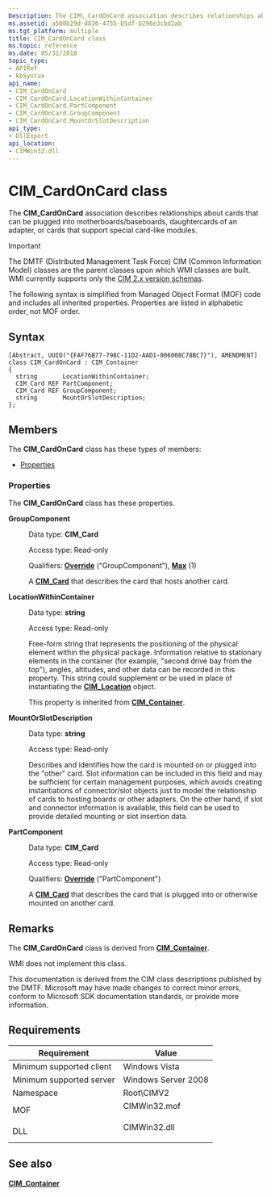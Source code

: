 ```yaml
---
Description: The CIM\_CardOnCard association describes relationships about cards that can be plugged into motherboards/baseboards, daughtercards of an adapter, or cards that support special card-like modules.
ms.assetid: a500b29d-d836-4755-b5df-b296e3cbd2ab
ms.tgt_platform: multiple
title: CIM_CardOnCard class
ms.topic: reference
ms.date: 05/31/2018
topic_type: 
- APIRef
- kbSyntax
api_name: 
- CIM_CardOnCard
- CIM_CardOnCard.LocationWithinContainer
- CIM_CardOnCard.PartComponent
- CIM_CardOnCard.GroupComponent
- CIM_CardOnCard.MountOrSlotDescription
api_type: 
- DllExport
api_location: 
- CIMWin32.dll
---
```


# CIM\_CardOnCard class

The **CIM\_CardOnCard** association describes relationships about cards that can be plugged into motherboards/baseboards, daughtercards of an adapter, or cards that support special card-like modules.

> [!IMPORTANT]
> The DMTF (Distributed Management Task Force) CIM (Common Information Model) classes are the parent classes upon which WMI classes are built. WMI currently supports only the [CIM 2.x version schemas](https://dmtf.org/standards/cim/schemas).

 

The following syntax is simplified from Managed Object Format (MOF) code and includes all inherited properties. Properties are listed in alphabetic order, not MOF order.

## Syntax

``` syntax
[Abstract, UUID("{FAF76B77-798C-11D2-AAD1-006008C78BC7}"), AMENDMENT]
class CIM_CardOnCard : CIM_Container
{
  string       LocationWithinContainer;
  CIM_Card REF PartComponent;
  CIM_Card REF GroupComponent;
  string       MountOrSlotDescription;
};
```

## Members

The **CIM\_CardOnCard** class has these types of members:

-   [Properties](#properties)

### Properties

The **CIM\_CardOnCard** class has these properties.

<dl> <dt>

**GroupComponent**
</dt> <dd> <dl> <dt>

Data type: **CIM\_Card**
</dt> <dt>

Access type: Read-only
</dt> <dt>

Qualifiers: [**Override**](/windows/desktop/WmiSdk/standard-qualifiers) ("GroupComponent"), [**Max**](/windows/desktop/WmiSdk/standard-qualifiers) (1)
</dt> </dl>

A [**CIM\_Card**](cim-card.md) that describes the card that hosts another card.

</dd> <dt>

**LocationWithinContainer**
</dt> <dd> <dl> <dt>

Data type: **string**
</dt> <dt>

Access type: Read-only
</dt> </dl>

Free-form string that represents the positioning of the physical element within the physical package. Information relative to stationary elements in the container (for example, "second drive bay from the top"), angles, altitudes, and other data can be recorded in this property. This string could supplement or be used in place of instantiating the [**CIM\_Location**](cim-location.md) object.

This property is inherited from [**CIM\_Container**](cim-container.md).

</dd> <dt>

**MountOrSlotDescription**
</dt> <dd> <dl> <dt>

Data type: **string**
</dt> <dt>

Access type: Read-only
</dt> </dl>

Describes and identifies how the card is mounted on or plugged into the "other" card. Slot information can be included in this field and may be sufficient for certain management purposes, which avoids creating instantiations of connector/slot objects just to model the relationship of cards to hosting boards or other adapters. On the other hand, if slot and connector information is available, this field can be used to provide detailed mounting or slot insertion data.

</dd> <dt>

**PartComponent**
</dt> <dd> <dl> <dt>

Data type: **CIM\_Card**
</dt> <dt>

Access type: Read-only
</dt> <dt>

Qualifiers: [**Override**](/windows/desktop/WmiSdk/standard-qualifiers) ("PartComponent")
</dt> </dl>

A [**CIM\_Card**](cim-card.md) that describes the card that is plugged into or otherwise mounted on another card.

</dd> </dl>

## Remarks

The **CIM\_CardOnCard** class is derived from [**CIM\_Container**](cim-container.md).

WMI does not implement this class.

This documentation is derived from the CIM class descriptions published by the DMTF. Microsoft may have made changes to correct minor errors, conform to Microsoft SDK documentation standards, or provide more information.

## Requirements



| Requirement | Value |
|-------------------------------------|-----------------------------------------------------------------------------------------|
| Minimum supported client<br/> | Windows Vista<br/>                                                                |
| Minimum supported server<br/> | Windows Server 2008<br/>                                                          |
| Namespace<br/>                | Root\\CIMV2<br/>                                                                  |
| MOF<br/>                      | <dl> <dt>CIMWin32.mof</dt> </dl> |
| DLL<br/>                      | <dl> <dt>CIMWin32.dll</dt> </dl> |



## See also

<dl> <dt>

[**CIM\_Container**](cim-container.md)
</dt> </dl>

 

